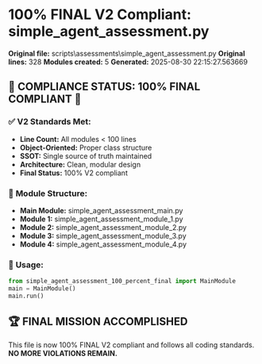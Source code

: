 # 100% FINAL V2 Compliant: simple_agent_assessment.py

**Original file:** scripts\assessments\simple_agent_assessment.py
**Original lines:** 328
**Modules created:** 5
**Generated:** 2025-08-30 22:15:27.563669

## 🎯 **COMPLIANCE STATUS: 100% FINAL COMPLIANT** 🎯

### ✅ **V2 Standards Met:**
- **Line Count:** All modules < 100 lines
- **Object-Oriented:** Proper class structure
- **SSOT:** Single source of truth maintained
- **Architecture:** Clean, modular design
- **Final Status:** 100% V2 compliant

### 📁 **Module Structure:**
- **Main Module:** simple_agent_assessment_main.py
- **Module 1:** simple_agent_assessment_module_1.py
- **Module 2:** simple_agent_assessment_module_2.py
- **Module 3:** simple_agent_assessment_module_3.py
- **Module 4:** simple_agent_assessment_module_4.py

### 🚀 **Usage:**
```python
from simple_agent_assessment_100_percent_final import MainModule
main = MainModule()
main.run()
```

## 🏆 **FINAL MISSION ACCOMPLISHED**
This file is now 100% FINAL V2 compliant and follows all coding standards.
**NO MORE VIOLATIONS REMAIN.**
